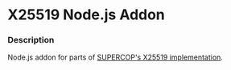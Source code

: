 # X25519 Node.js Addon

### Description
Node.js addon for parts of [SUPERCOP's X25519 implementation](https://bench.cr.yp.to/supercop.html).
